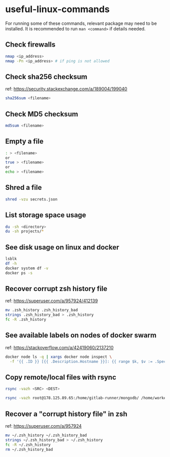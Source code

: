 # useful-linux-commands

For running some of these commands, relevant package may need to be installed. It is recommended to run `man <command>` if details needed.

## Check firewalls

```sh
nmap <ip_address>
nmap -Pn <ip_address> # if ping is not allowed
```

## Check sha256 checksum

ref: <https://security.stackexchange.com/a/189004/199040>

```sh
sha256sum <filename>
```

## Check MD5 checksum

```sh
md5sum <filename>
```

## Empty a file

```sh
: > <filename>
or 
true > <filename>
or
echo > <filename>
```

## Shred a file

```sh
shred -vzu secrets.json
```

## List storage space usage

```sh
du -sh <directory>
du -sh projects/*
```

## See disk usage on linux and docker

```sh
lsblk
df -h
docker system df -v
docker ps -s
```

## Recover corrupt zsh history file

ref: <https://superuser.com/a/957924/412139>

```sh
mv .zsh_history .zsh_history_bad
strings .zsh_history_bad > .zsh_history
fc -R .zsh_history
```

## See available labels on nodes of docker swarm

ref: <https://stackoverflow.com/a/42419060/2137210>

```sh
docker node ls -q | xargs docker node inspect \
  -f '{{ .ID }} [{{ .Description.Hostname }}]: {{ range $k, $v := .Spec.Labels }}{{ $k }}={{ $v }} {{end}}'
```

## Copy remote/local files with rsync

```sh
rsync -vazh <SRC> <DEST>

rsync -vazh root@178.125.89.65:/home/gitlab-runner/mongodb/ /home/worker/mongodb
```

## Recover a "corrupt history file" in zsh

ref: <https://superuser.com/a/957924>

```sh
mv ~/.zsh_history ~/.zsh_history_bad
strings ~/.zsh_history_bad > ~/.zsh_history
fc -R ~/.zsh_history
rm ~/.zsh_history_bad
```
